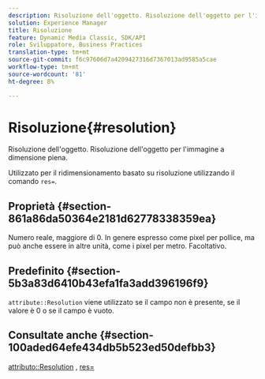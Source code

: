 ```yaml
---
description: Risoluzione dell'oggetto. Risoluzione dell'oggetto per l'immagine a dimensione piena.
solution: Experience Manager
title: Risoluzione
feature: Dynamic Media Classic, SDK/API
role: Sviluppatore, Business Practices
translation-type: tm+mt
source-git-commit: f6c97606d7a4209427316d7367013ad9585a5cae
workflow-type: tm+mt
source-wordcount: '81'
ht-degree: 8%

---
```



# Risoluzione{#resolution}

Risoluzione dell&#39;oggetto. Risoluzione dell&#39;oggetto per l&#39;immagine a dimensione piena.

Utilizzato per il ridimensionamento basato su risoluzione utilizzando il comando `res=`.

## Proprietà {#section-861a86da50364e2181d62778338359ea}

Numero reale, maggiore di 0. In genere espresso come pixel per pollice, ma può anche essere in altre unità, come i pixel per metro. Facoltativo.

## Predefinito {#section-5b3a83d6410b43efa1fa3add396196f9}

`attribute::Resolution` viene utilizzato se il campo non è presente, se il valore è 0 o se il campo è vuoto.

## Consultate anche {#section-100aded64efe434db5b523ed50defbb3}

[attributo::Resolution](../../../../../../is-api/image-catalog/image-serving-api-ref/c-image-catalog-reference/c-attributes-reference/r-resolution.md#reference-2c066a2cc9b04b4ea0c8ae9476e853b4) ,  [res=](../../../../../../is-api/http-ref/image-serving-api-ref/c-http-protocol-reference/c-command-reference/r-res.md#reference-3d6fe416801148dea0f786f2b5169e55)
